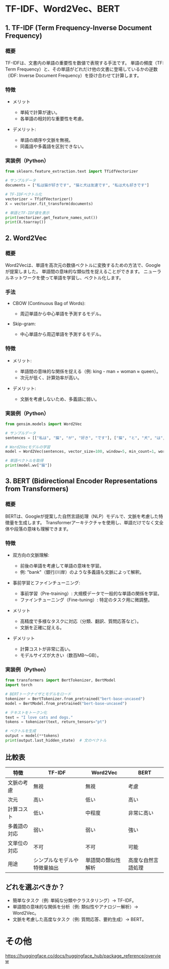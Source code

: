 # TF-IDF、Word2Vec、BERT

## 1. TF-IDF (Term Frequency-Inverse Document Frequency)
### 概要
TF-IDFは、文書内の単語の重要性を数値で表現する手法です。
単語の頻度（TF: Term Frequency）と、その単語がどれだけ他の文書に登場しているかの逆数（IDF: Inverse Document Frequency）を掛け合わせて計算します。

### 特徴
* メリット
    * 単純で計算が速い。
    * 各単語の相対的な重要性を考慮。

* デメリット:
    * 単語の順序や文脈を無視。
    * 同義語や多義語を区別できない。

### 実装例（Python）
``` python
from sklearn.feature_extraction.text import TfidfVectorizer

# サンプルデータ
documents = ["私は猫が好きです", "猫と犬は友達です", "私は犬も好きです"]

# TF-IDFベクトル化
vectorizer = TfidfVectorizer()
X = vectorizer.fit_transform(documents)

# 単語とTF-IDF値を表示
print(vectorizer.get_feature_names_out())
print(X.toarray())
```

## 2. Word2Vec
### 概要
Word2Vecは、単語を高次元の数値ベクトルに変換するための方法で、Googleが提案しました。
単語間の意味的な類似性を捉えることができます。
ニューラルネットワークを使って単語を学習し、ベクトル化します。

### 手法
* CBOW (Continuous Bag of Words):
    * 周辺単語から中心単語を予測するモデル。

* Skip-gram:
    * 中心単語から周辺単語を予測するモデル。

### 特徴
* メリット:
    * 単語間の意味的な関係を捉える（例: king - man + woman ≈ queen）。
    * 次元が低く、計算効率が高い。

* デメリット:
    * 文脈を考慮しないため、多義語に弱い。

### 実装例（Python）
``` python
from gensim.models import Word2Vec

# サンプルデータ
sentences = [["私は", "猫", "が", "好き", "です"], ["猫", "と", "犬", "は", "友達", "です"], ["私は", "犬", "も", "好き", "です"]]

# Word2Vecモデルの学習
model = Word2Vec(sentences, vector_size=100, window=5, min_count=1, workers=4)

# 単語ベクトルを取得
print(model.wv["猫"])
```

## 3. BERT (Bidirectional Encoder Representations from Transformers)
### 概要
BERTは、Googleが提案した自然言語処理（NLP）モデルで、文脈を考慮した特徴量を生成します。
Transformerアーキテクチャを使用し、単語だけでなく文全体や段落の意味も理解できます。

### 特徴
* 双方向の文脈理解:
    * 前後の単語を考慮して単語の意味を学習。
    * 例: "bank"（銀行/川岸）のような多義語も文脈によって解釈。

* 事前学習とファインチューニング:
    * 事前学習（Pre-training）: 大規模データで一般的な単語の関係を学習。
    * ファインチューニング（Fine-tuning）: 特定のタスク用に微調整。

* メリット
    * 高精度で多様なタスクに対応（分類、翻訳、質問応答など）。
    * 文脈を正確に捉える。
* デメリット
    * 計算コストが非常に高い。
    * モデルサイズが大きい（数百MB〜GB）。

### 実装例（Python）
```python
from transformers import BertTokenizer, BertModel
import torch

# BERTトークナイザとモデルをロード
tokenizer = BertTokenizer.from_pretrained("bert-base-uncased")
model = BertModel.from_pretrained("bert-base-uncased")

# テキストをトークン化
text = "I love cats and dogs."
tokens = tokenizer(text, return_tensors="pt")

# ベクトルを生成
output = model(**tokens)
print(output.last_hidden_state)  # 文のベクトル
```

## 比較表

| 特徴 | TF-IDF | Word2Vec | BERT |
| ---- | ---- | ---- | ---- |
| 文脈の考慮  |	無視  | 無視  |考慮 |
| 次元 | 高い |低い |高い |
| 計算コスト | 低い | 中程度 | 非常に高い |
| 多義語の対応 | 弱い | 弱い | 強い |
| 文単位の対応 | 不可 | 不可 | 可能 |
| 用途 | シンプルなモデルや特徴量抽出 | 単語間の類似性解析 | 高度な自然言語処理 |

## どれを選ぶべきか？
* 簡単なタスク（例: 単純な分類やクラスタリング）→ TF-IDF。
* 単語間の意味的な関係を分析（例: 類似性やアナロジー解析）→ Word2Vec。
* 文脈を考慮した高度なタスク（例: 質問応答、要約生成）→ BERT。

# その他
https://huggingface.co/docs/huggingface_hub/package_reference/overview
